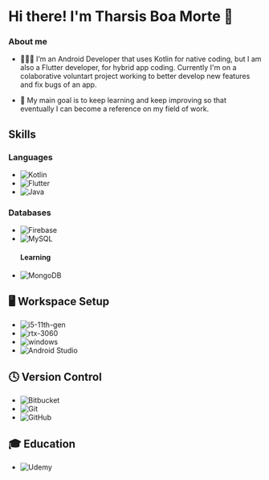 # Hi there! I'm Tharsis Boa Morte 👋


### About me 
- 👨🏾‍💻 I’m an Android Developer that uses Kotlin for native coding, but I am also a Flutter developer, for hybrid app coding.
    Currently I'm on a colaborative voluntart project working to better develop new features and fix bugs of an app.
  
- 🚀 My main goal is to keep learning and keep improving so that eventually I can become a reference on my field of work.

## Skills

### Languages

- ![Kotlin](https://img.shields.io/badge/kotlin-%237F52FF.svg?style=for-the-badge&logo=kotlin&logoColor=white)
- ![Flutter](https://img.shields.io/badge/Flutter-%2302569B.svg?style=for-the-badge&logo=Flutter&logoColor=white)
- ![Java](https://img.shields.io/badge/java-%23ED8B00.svg?style=for-the-badge&logo=openjdk&logoColor=white)

### Databases
-	![Firebase](https://img.shields.io/badge/Firebase-039BE5?style=for-the-badge&logo=Firebase&logoColor=white)
-	![MySQL](https://img.shields.io/badge/mysql-%2300f.svg?style=for-the-badge&logo=mysql&logoColor=white)
    #### Learning
-	![MongoDB](https://img.shields.io/badge/MongoDB-%234ea94b.svg?style=for-the-badge&logo=mongodb&logoColor=white)

## 🖥️ Workspace Setup

- ![i5-11th-gen](https://img.shields.io/badge/Intel-Core_i5_11th-0071C5?style=for-the-badge&logo=intel&logoColor=white)
- ![rtx-3060](https://img.shields.io/badge/NVIDIA-RTX_3060-76B900?style=for-the-badge&logo=nvidia&logoColor=white)
- ![windows](https://img.shields.io/badge/Windows_11-0078D6?style=for-the-badge&logo=windows&logoColor=white)
- ![Android Studio](https://img.shields.io/badge/Android%20Studio-3DDC84.svg?style=for-the-badge&logo=android-studio&logoColor=white)

## 🕓 Version Control

- 	![Bitbucket](https://img.shields.io/badge/bitbucket-%230047B3.svg?style=for-the-badge&logo=bitbucket&logoColor=white)
- 	![Git](https://img.shields.io/badge/git-%23F05033.svg?style=for-the-badge&logo=git&logoColor=white)
- 	![GitHub](https://img.shields.io/badge/github-%23121011.svg?style=for-the-badge&logo=github&logoColor=white)

## 🎓 Education

- ![Udemy](https://img.shields.io/badge/Udemy-A435F0?style=for-the-badge&logo=Udemy&logoColor=white)
